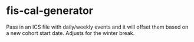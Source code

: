 # fis-cal-generator

Pass in an ICS file with daily/weekly events and it will offset them based on a new cohort start date.  Adjusts for the winter break.
